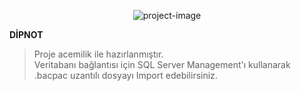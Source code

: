 <p align="center"><img src="https://socialify.git.ci/akifdora/stok-yonetimi-uygulamasi/image?description=1&amp;font=Jost&amp;forks=1&amp;issues=1&amp;language=1&amp;name=1&amp;owner=1&amp;pulls=1&amp;stargazers=1&amp;theme=Light" alt="project-image"></p>

**DİPNOT**
> Proje acemilik ile hazırlanmıştır.<br>
> Veritabanı bağlantısı için SQL Server Management'ı kullanarak .bacpac uzantılı dosyayı Import edebilirsiniz.

